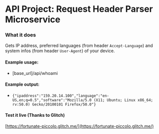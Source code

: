 # API Project: Request Header Parser Microservice

### What it does
Gets IP address, preferred languages (from header `Accept-Language`) and system infos (from header `User-Agent`) of your device.

#### Example usage:
* [base_url]/api/whoami

#### Example output:
* `{"ipaddress":"159.20.14.100","language":"en-US,en;q=0.5","software":"Mozilla/5.0 (X11; Ubuntu; Linux x86_64; rv:50.0) Gecko/20100101 Firefox/50.0"}`

#### Test it live (Thanks to Glitch)

[https://fortunate-piccolo.glitch.me/](https://fortunate-piccolo.glitch.me/)

